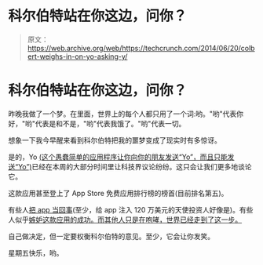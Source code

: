 # 科尔伯特站在你这边，问你？

> 原文：<https://web.archive.org/web/https://techcrunch.com/2014/06/20/colbert-weighs-in-on-yo-asking-y/>

# 科尔伯特站在你这边，问你？

昨晚我做了一个梦。在里面，世界上的每个人都只用了一个词:哟。"哟"代表你好，"哟"代表是和不是，"哟"代表我饿了。"哟"代表一切。

想象一下我今早醒来看到科尔伯特把我的噩梦变成了现实时有多惊讶。

是的，Yo [(这个愚蠢简单的应用程序让你向你的朋友发送“Yo”，而且只能发送“Yo”)](https://web.archive.org/web/20221006230205/https://beta.techcrunch.com/2014/06/18/yo-yo/)已经在本周的大部分时间里让科技界议论纷纷。这只会让我们更多地谈论它。

这款应用甚至登上了 App Store 免费应用排行榜的榜首(目前排名第五)。

有些人[把 app 当回事](https://web.archive.org/web/20221006230205/http://www.businessinsider.com/marc-andreessen-defends-yo-app-2014-6)(至少，给 app 注入 120 万美元的天使投资人好像是)。有些人似乎[嫉妒这款应用的成功。而其他人只是在咆哮，世界已经走到了这一步。](https://web.archive.org/web/20221006230205/https://twitter.com/MikeIsaac/status/479962812417310720)

自己做决定，但一定要权衡科尔伯特的意见。至少，它会让你发笑。

星期五快乐，哟。